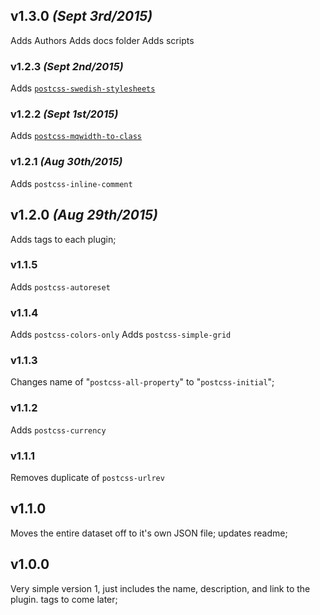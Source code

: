 ## v1.3.0 *(Sept 3rd/2015)*
Adds Authors
Adds docs folder
Adds scripts

### v1.2.3 *(Sept 2nd/2015)*
Adds [`postcss-swedish-stylesheets`](https://github.com/johnie/postcss-swedish-stylesheets)

### v1.2.2 *(Sept 1st/2015)*
Adds [`postcss-mqwidth-to-class`](https://github.com/notacouch/postcss-mqwidth-to-class)

### v1.2.1 *(Aug 30th/2015)*
Adds `postcss-inline-comment`

## v1.2.0 *(Aug 29th/2015)*
Adds tags to each plugin;

### v1.1.5
Adds `postcss-autoreset`

### v1.1.4
Adds `postcss-colors-only`
Adds `postcss-simple-grid`

### v1.1.3
Changes name of "`postcss-all-property`" to "`postcss-initial`";

### v1.1.2
Adds `postcss-currency`

### v1.1.1
Removes duplicate of `postcss-urlrev`

## v1.1.0
Moves the entire dataset off to it's own JSON file; updates readme;

## v1.0.0
Very simple version 1, just includes the name, description, and link to the plugin. tags to come later;